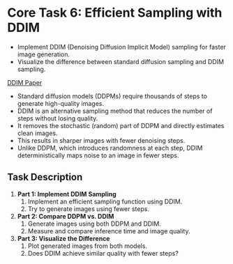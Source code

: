 # Core Task 6: Efficient Sampling with DDIM
- Implement DDIM (Denoising Diffusion Implicit Model) sampling for faster image generation.
- Visualize the difference between standard diffusion sampling and DDIM sampling.

[DDIM Paper](https://arxiv.org/abs/2010.02502)

- Standard diffusion models (DDPMs) require thousands of steps to generate high-quality images.
- DDIM is an alternative sampling method that reduces the number of steps without losing quality.
- It removes the stochastic (random) part of DDPM and directly estimates clean images.
- This results in sharper images with fewer denoising steps.
- Unlike DDPM, which introduces randomness at each step, DDIM deterministically maps noise to an image in fewer steps.
## Task Description
1. **Part 1: Implement DDIM Sampling**
    1. Implement an efficient sampling function using DDIM.
    2. Try to generate images using fewer steps.
2. **Part 2: Compare DDPM vs. DDIM**
    1. Generate images using both DDPM and DDIM.
    2. Measure and compare inference time and image quality.
3. **Part 3: Visualize the Difference**
    1. Plot generated images from both models.
    2. Does DDIM achieve similar quality with fewer steps?